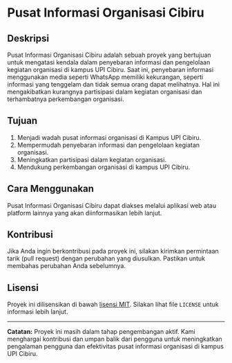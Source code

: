 # Pusat Informasi Organisasi Cibiru

## Deskripsi

Pusat Informasi Organisasi Cibiru adalah sebuah proyek yang bertujuan untuk mengatasi kendala dalam penyebaran informasi dan pengelolaan kegiatan organisasi di kampus UPI Cibiru. Saat ini, penyebaran informasi menggunakan media seperti WhatsApp memiliki kekurangan, seperti informasi yang tenggelam dan tidak semua orang dapat melihatnya. Hal ini mengakibatkan kurangnya partisipasi dalam kegiatan organisasi dan terhambatnya perkembangan organisasi.

## Tujuan

1. Menjadi wadah pusat informasi organisasi di Kampus UPI Cibiru.
2. Mempermudah penyebaran informasi dan pengelolaan kegiatan organisasi.
3. Meningkatkan partisipasi dalam kegiatan organisasi.
4. Mendukung perkembangan organisasi di kampus UPI Cibiru.

## Cara Menggunakan

Pusat Informasi Organisasi Cibiru dapat diakses melalui aplikasi web atau platform lainnya yang akan diinformasikan lebih lanjut.

## Kontribusi

Jika Anda ingin berkontribusi pada proyek ini, silakan kirimkan permintaan tarik (pull request) dengan perubahan yang diusulkan. Pastikan untuk membahas perubahan Anda sebelumnya.

## Lisensi

Proyek ini dilisensikan di bawah [lisensi MIT](https://opensource.org/licenses/MIT). Silakan lihat file `LICENSE` untuk informasi lebih lanjut.

---

**Catatan:** Proyek ini masih dalam tahap pengembangan aktif. Kami menghargai kontribusi dan umpan balik dari pengguna untuk meningkatkan pengalaman pengguna dan efektivitas pusat informasi organisasi di kampus UPI Cibiru.
